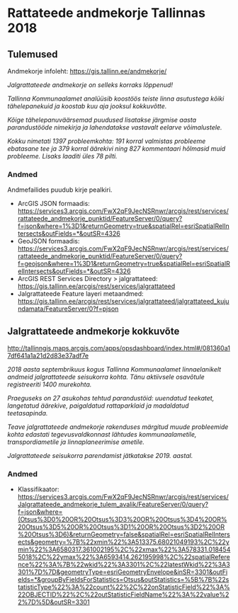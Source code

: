 # Rattateede andmekorje Tallinnas 2018 

## Tulemused

Andmekorje infoleht: <https://gis.tallinn.ee/andmekorje/>

_Jalgrattateede andmekorje on selleks korraks lõppenud!_

_Tallinna Kommunaalamet analüüsib koostöös teiste linna asutustega kõiki tähelepanekuid ja koostab kuu aja jooksul kokkuvõtte._

_Kõige tähelepanuväärsemad puudused lisatakse järgmise aasta parandustööde nimekirja ja lahendatakse vastavalt eelarve võimalustele._

_Kokku nimetati 1397 probleemkohta: 191 korral valmistas probleeme ebatasane tee ja 379 korral äärekivi ning 827 kommentaari hõlmasid muid probleeme. Lisaks laaditi üles 78 pilti._

### Andmed

Andmefailides puudub kirje pealkiri.

- ArcGIS JSON formaadis: <https://services3.arcgis.com/FwX2qF9JecNSRnwr/arcgis/rest/services/rattateede_andmekorje_punktid/FeatureServer/0/query?f=json&where=1%3D1&returnGeometry=true&spatialRel=esriSpatialRelIntersects&outFields=*&outSR=4326>
- GeoJSON formaadis: <https://services3.arcgis.com/FwX2qF9JecNSRnwr/arcgis/rest/services/rattateede_andmekorje_punktid/FeatureServer/0/query?f=geojson&where=1%3D1&returnGeometry=true&spatialRel=esriSpatialRelIntersects&outFields=*&outSR=4326>
- ArcGIS REST Services Directory > jalgrattateed: <https://gis.tallinn.ee/arcgis/rest/services/jalgrattateed>
- Jalgrattateede Feature layeri metaandmed: <https://gis.tallinn.ee/arcgis/rest/services/jalgrattateed/jalgrattateed_kujundamata/FeatureServer/0?f=pjson>

## Jalgrattateede andmekorje kokkuvõte

http://tallinngis.maps.arcgis.com/apps/opsdashboard/index.html#/081360a17df641a1a21d2d83e37adf7e

_2018 aasta septembrikuus kogus Tallinna Kommunaalamet linnaelanikelt andmeid jalgrattateede seisukorra kohta. Tänu aktiivsele osavõtule registreeriti 1400 murekohta._

_Praeguseks on 27 asukohas tehtud parandustöid: uuendatud teekatet, langetatud äärekive, paigaldatud rattaparklaid ja madaldatud teetasapinda._

_Teave jalgrattateede andmekorje rakenduses märgitud muude probleemide kohta edastati tegevusvaldkonnast lähtudes kommunaalametile, transpordiametile ja linnaplaneerimise ametile._

_Jalgrattateede seisukorra parendamist jätkatakse 2019. aastal._

### Andmed

- Klassifikaator: https://services3.arcgis.com/FwX2qF9JecNSRnwr/arcgis/rest/services/Jalgrattateede_andmekorje_tulem_avalik/FeatureServer/0/query?f=json&where=(Otsus%3D0%20OR%20Otsus%3D3%20OR%20Otsus%3D4%20OR%20Otsus%3D5%20OR%20Otsus%3D1%20OR%20Otsus%3D2%20OR%20Otsus%3D6)&returnGeometry=false&spatialRel=esriSpatialRelIntersects&geometry=%7B%22xmin%22%3A513375.68021049193%2C%22ymin%22%3A6580317.361002195%2C%22xmax%22%3A578331.0184545018%2C%22ymax%22%3A6593414.262195998%2C%22spatialReference%22%3A%7B%22wkid%22%3A3301%2C%22latestWkid%22%3A3301%7D%7D&geometryType=esriGeometryEnvelope&inSR=3301&outFields=*&groupByFieldsForStatistics=Otsus&outStatistics=%5B%7B%22statisticType%22%3A%22count%22%2C%22onStatisticField%22%3A%22OBJECTID%22%2C%22outStatisticFieldName%22%3A%22value%22%7D%5D&outSR=3301
